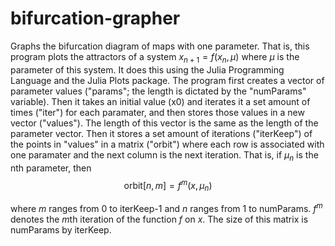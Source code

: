 # bifurcation-grapher
Graphs the bifurcation diagram of maps with one parameter. That is, this program plots the attractors of a system $x_{n+1}=f(x_{n}, \mu)$ where $\mu$ is the parameter of this system.
It does this using the Julia Programming Language and the Julia Plots package. The program first creates a vector of parameter values ("params"; the length is dictated by the "numParams" variable). Then it takes an initial value (x0) and iterates it a set amount of times ("iter") for each paramater, and then stores those values in a new vector ("values"). The length of this vector is the same as the length of the parameter vector. Then it stores a set amount of iterations ("iterKeep") of the points in "values" in a matrix ("orbit") where each row is associated with one paramater and the next column is the next iteration. That is, if $\mu_{n}$ is the nth parameter, then $$\text{orbit}[n,m]=f^{m}(x,\mu_{n})$$

where $m$ ranges from 0 to iterKeep-1 and $n$ ranges from 1 to numParams. $f^{m}$ denotes the $m$th iteration of the function $f$ on $x$. The size of this matrix is numParams by iterKeep.
